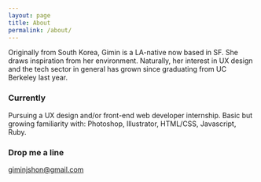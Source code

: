 ```yaml
---
layout: page
title: About
permalink: /about/
---
```


Originally from South Korea, Gimin is a LA-native now based in SF. She draws inspiration from her environment. Naturally, her interest in UX design and the tech sector in general has grown since graduating from UC Berkeley last year.

### Currently

Pursuing a UX design and/or front-end web developer internship.
Basic but growing familiarity with:
Photoshop, Illustrator, 
HTML/CSS, Javascript, Ruby.

### Drop me a line

[giminjshon@gmail.com](mailto:giminjshon@gmail.com)
